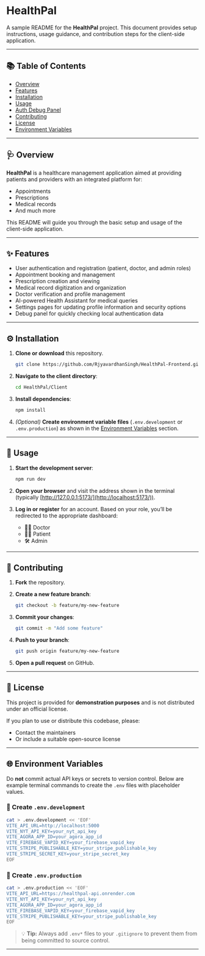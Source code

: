 
# HealthPal

A sample README for the **HealthPal** project. This document provides setup instructions, usage guidance, and contribution steps for the client-side application.

---

## 📚 Table of Contents

- [Overview](#overview)
- [Features](#features)
- [Installation](#installation)
- [Usage](#usage)
- [Auth Debug Panel](#auth-debug-panel)
- [Contributing](#contributing)
- [License](#license)
- [Environment Variables](#🌐-environment-variables)

---

## 🩺 Overview

**HealthPal** is a healthcare management application aimed at providing patients and providers with an integrated platform for:

- Appointments  
- Prescriptions  
- Medical records  
- And much more

This README will guide you through the basic setup and usage of the client-side application.

---

## ✨ Features

- User authentication and registration (patient, doctor, and admin roles)  
- Appointment booking and management  
- Prescription creation and viewing  
- Medical record digitization and organization  
- Doctor verification and profile management  
- AI-powered Health Assistant for medical queries  
- Settings pages for updating profile information and security options  
- Debug panel for quickly checking local authentication data  

---

## ⚙️ Installation

1. **Clone or download** this repository.

   ```bash
   git clone https://github.com/RjyavardhanSingh/HealthPal-Frontend.git
   ````

2. **Navigate to the client directory**:

   ```bash
   cd HealthPal/Client
   ```

3. **Install dependencies**:

   ```bash
   npm install
   ```

4. *(Optional)* **Create environment variable files** (`.env.development` or `.env.production`) as shown in the [Environment Variables](#🌐-environment-variables) section.

---

## 🚀 Usage

1. **Start the development server**:

   ```bash
   npm run dev
   ```

2. **Open your browser** and visit the address shown in the terminal (typically [http://127.0.0.1:5173/](http://localhost:5173/)).

3. **Log in or register** for an account. Based on your role, you’ll be redirected to the appropriate dashboard:

   * 👨‍⚕️ Doctor
   * 🧑‍🦽 Patient
   * 🛠 Admin

---

## 🤝 Contributing

1. **Fork** the repository.

2. **Create a new feature branch**:

   ```bash
   git checkout -b feature/my-new-feature
   ```

3. **Commit your changes**:

   ```bash
   git commit -m "Add some feature"
   ```

4. **Push to your branch**:

   ```bash
   git push origin feature/my-new-feature
   ```

5. **Open a pull request** on GitHub.

---

## 📄 License

This project is provided for **demonstration purposes** and is not distributed under an official license.

If you plan to use or distribute this codebase, please:

* Contact the maintainers
* Or include a suitable open-source license

---

## 🌐 Environment Variables

Do **not** commit actual API keys or secrets to version control. Below are example terminal commands to create the `.env` files with placeholder values.

### 🧪 Create `.env.development`

```bash
cat > .env.development << 'EOF'
VITE_API_URL=http://localhost:5000
VITE_NYT_API_KEY=your_nyt_api_key
VITE_AGORA_APP_ID=your_agora_app_id
VITE_FIREBASE_VAPID_KEY=your_firebase_vapid_key
VITE_STRIPE_PUBLISHABLE_KEY=your_stripe_publishable_key
VITE_STRIPE_SECRET_KEY=your_stripe_secret_key
EOF
```

### 🚀 Create `.env.production`

```bash
cat > .env.production << 'EOF'
VITE_API_URL=https://healthpal-api.onrender.com
VITE_NYT_API_KEY=your_nyt_api_key
VITE_AGORA_APP_ID=your_agora_app_id
VITE_FIREBASE_VAPID_KEY=your_firebase_vapid_key
VITE_STRIPE_PUBLISHABLE_KEY=your_stripe_publishable_key
EOF
```

> 💡 **Tip:** Always add `.env*` files to your `.gitignore` to prevent them from being committed to source control.

---
